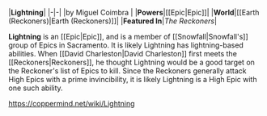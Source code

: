 |**Lightning**|
|-|-|
|by  Miguel Coimbra |
|**Powers**|[[Epic\|Epic]]|
|**World**|[[Earth (Reckoners)\|Earth (Reckoners)]]|
|**Featured In**|*The Reckoners*|

**Lightning** is an [[Epic\|Epic]], and is a member of [[Snowfall\|Snowfall's]] group of Epics in Sacramento. It is likely Lightning has lightning-based abilities.
When [[David Charleston\|David Charleston]] first meets the [[Reckoners\|Reckoners]], he thought Lightning would be a good target on the Reckoner's list of Epics to kill.
Since the Reckoners generally attack High Epics with a prime invincibility, it is likely Lightning is a High Epic with one such ability.



https://coppermind.net/wiki/Lightning